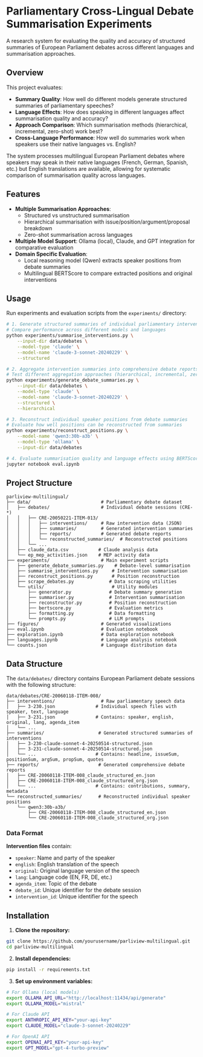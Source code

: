 # Parliamentary Cross-Lingual Debate Summarisation Experiments

A research system for evaluating the quality and accuracy of structured summaries of European Parliament debates across different languages and summarisation approaches.

## Overview

This project evaluates:
- **Summary Quality**: How well do different models generate structured summaries of parliamentary speeches?
- **Language Effects**: How does speaking in different languages affect summarisation quality and accuracy?
- **Approach Comparison**: Which summarisation methods (hierarchical, incremental, zero-shot) work best?
- **Cross-Language Performance**: How well do summaries work when speakers use their native languages vs. English?

The system processes multilingual European Parliament debates where speakers may speak in their native languages (French, German, Spanish, etc.) but English translations are available, allowing for systematic comparison of summarisation quality across languages.

## Features

- **Multiple Summarisation Approaches**: 
  - Structured vs unstructured summarisation
  - Hierarchical summarisation with issue/position/argument/proposal breakdown
  - Zero-shot summarisation across languages
- **Multiple Model Support**: Ollama (local), Claude, and GPT integration for comparative evaluation
- **Domain Specific Evaluation**:
  - Local reasoning model (Qwen) extracts speaker positions from debate summaries
  - Multilingual BERTScore to compare extracted positions and original interventions


## Usage

Run experiments and evaluation scripts from the `experiments/` directory:

```sh
# 1. Generate structured summaries of individual parliamentary interventions
# Compare performance across different models and languages
python experiments/summarise_interventions.py \
    --input-dir data/debates \
    --model-type 'claude' \
    --model-name 'claude-3-sonnet-20240229' \
    --structured 

# 2. Aggregate intervention summaries into comprehensive debate reports
# Test different aggregation approaches (hierarchical, incremental, zero-shot)
python experiments/generate_debate_summaries.py \
    --input-dir data/debates \
    --model-type 'claude' \
    --model-name 'claude-3-sonnet-20240229' \
    --structured \
    --hierarchical

# 3. Reconstruct individual speaker positions from debate summaries
# Evaluate how well positions can be reconstructed from summaries
python experiments/reconstruct_positions.py \
    --model-name 'qwen3:30b-a3b' \
    --model-type 'ollama' \
    --input-dir data/debates

# 4. Evaluate summarisation quality and language effects using BERTScore
jupyter notebook eval.ipynb
```

## Project Structure

```
parliview-multilingual/
├── data/                          # Parliamentary debate dataset
│   ├── debates/                   # Individual debate sessions (CRE-*)
│   │   ├── CRE-20050221-ITEM-013/
│   │   │   ├── interventions/     # Raw intervention data (JSON)
│   │   │   ├── summaries/         # Generated intervention summaries
│   │   │   ├── reports/           # Generated debate reports
│   │   │   └── reconstructed_summaries/  # Reconstructed positions
│   │   └── ...
│   ├── claude_data.csv           # Claude analysis data
│   └── ep_mep_activities.json    # MEP activity data
├── experiments/                   # Main experiment scripts
│   ├── generate_debate_summaries.py    # Debate-level summarisation
│   ├── summarise_interventions.py     # Intervention summarisation
│   ├── reconstruct_positions.py       # Position reconstruction
│   ├── scrape_debates.py             # Data scraping utilities
│   └── utils/                         # Utility modules
│       ├── generator.py              # Debate summary generation
│       ├── summariser.py             # Intervention summarisation
│       ├── reconstructor.py          # Position reconstruction
│       ├── bertscore.py              # Evaluation metrics
│       ├── formatting.py             # Data formatting
│       └── prompts.py                # LLM prompts
├── figures/                       # Generated visualizations
├── eval.ipynb                     # Evaluation notebook
├── exploration.ipynb              # Data exploration notebook
├── languages.ipynb                # Language analysis notebook
└── counts.json                    # Language distribution data
```

## Data Structure

The `data/debates/` directory contains European Parliament debate sessions with the following structure:

```
data/debates/CRE-20060118-ITEM-008/
├── interventions/                 # Raw parliamentary speech data
│   ├── 3-230.json               # Individual speech files with speaker, text, language
│   ├── 3-231.json               # Contains: speaker, english, original, lang, agenda_item
│   └── ...
├── summaries/                    # Generated structured summaries of interventions
│   ├── 3-230-claude-sonnet-4-20250514-structured.json
│   ├── 3-231-claude-sonnet-4-20250514-structured.json
│   └── ...                      # Contains: headline, issueSum, positionSum, argSum, propSum, quotes
├── reports/                      # Generated comprehensive debate reports
│   ├── CRE-20060118-ITEM-008_claude_structured_en.json
│   ├── CRE-20060118-ITEM-008_claude_structured_org.json
│   └── ...                      # Contains: contributions, summary, metadata
└── reconstructed_summaries/      # Reconstructed individual speaker positions
    └── qwen3:30b-a3b/
        ├── CRE-20060118-ITEM-008_claude_structured_en.json
        └── CRE-20060118-ITEM-008_claude_structured_org.json
```

### Data Format

**Intervention files** contain:
- `speaker`: Name and party of the speaker
- `english`: English translation of the speech
- `original`: Original language version of the speech
- `lang`: Language code (EN, FR, DE, etc.)
- `agenda_item`: Topic of the debate
- `debate_id`: Unique identifier for the debate session
- `intervention_id`: Unique identifier for the speech

## Installation

1. **Clone the repository:**
```bash
git clone https://github.com/yourusername/parliview-multilingual.git
cd parliview-multilingual
```

2. **Install dependencies:**
```bash
pip install -r requirements.txt
```

3. **Set up environment variables:**
```bash
# For Ollama (local models)
export OLLAMA_API_URL="http://localhost:11434/api/generate"
export OLLAMA_MODEL="mistral"

# For Claude API
export ANTHROPIC_API_KEY="your-api-key"
export CLAUDE_MODEL="claude-3-sonnet-20240229"

# For OpenAI API
export OPENAI_API_KEY="your-api-key"
export GPT_MODEL="gpt-4-turbo-preview"
```
